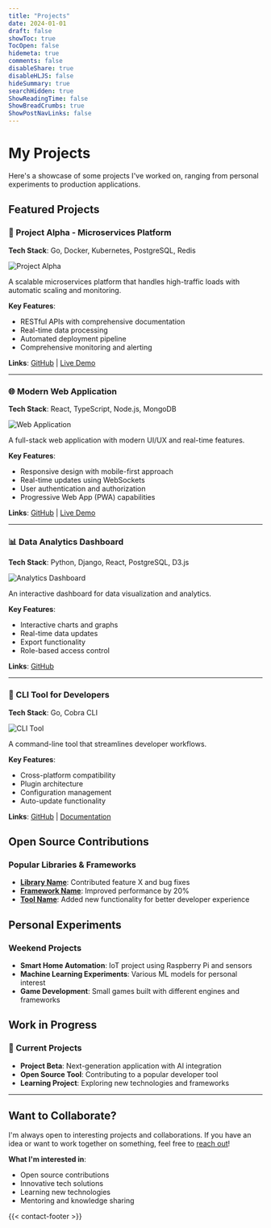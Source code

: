 ```yaml
---
title: "Projects"
date: 2024-01-01
draft: false
showToc: true
TocOpen: false
hidemeta: true
comments: false
disableShare: true
disableHLJS: false
hideSummary: true
searchHidden: true
ShowReadingTime: false
ShowBreadCrumbs: true
ShowPostNavLinks: false
---
```


# My Projects

Here's a showcase of some projects I've worked on, ranging from personal experiments to production applications.

## Featured Projects

### 🚀 Project Alpha - Microservices Platform
**Tech Stack**: Go, Docker, Kubernetes, PostgreSQL, Redis

![Project Alpha](/images/project-alpha.jpg)

A scalable microservices platform that handles high-traffic loads with automatic scaling and monitoring.

**Key Features**:
- RESTful APIs with comprehensive documentation
- Real-time data processing
- Automated deployment pipeline
- Comprehensive monitoring and alerting

**Links**: [GitHub](https://github.com/nipunpruthi/project-alpha) | [Live Demo](https://demo.example.com)

---

### 🌐 Modern Web Application
**Tech Stack**: React, TypeScript, Node.js, MongoDB

![Web Application](/images/webapp-demo.jpg)

A full-stack web application with modern UI/UX and real-time features.

**Key Features**:
- Responsive design with mobile-first approach
- Real-time updates using WebSockets
- User authentication and authorization
- Progressive Web App (PWA) capabilities

**Links**: [GitHub](https://github.com/nipunpruthi/web-app) | [Live Demo](https://webapp.example.com)

---

### 📊 Data Analytics Dashboard
**Tech Stack**: Python, Django, React, PostgreSQL, D3.js

![Analytics Dashboard](/images/analytics-dashboard.jpg)

An interactive dashboard for data visualization and analytics.

**Key Features**:
- Interactive charts and graphs
- Real-time data updates
- Export functionality
- Role-based access control

**Links**: [GitHub](https://github.com/nipunpruthi/analytics-dashboard)

---

### 🤖 CLI Tool for Developers
**Tech Stack**: Go, Cobra CLI

![CLI Tool](/images/cli-tool.jpg)

A command-line tool that streamlines developer workflows.

**Key Features**:
- Cross-platform compatibility
- Plugin architecture
- Configuration management
- Auto-update functionality

**Links**: [GitHub](https://github.com/nipunpruthi/dev-cli) | [Documentation](https://docs.example.com)

## Open Source Contributions

### Popular Libraries & Frameworks
- **[Library Name](https://github.com/example/library)**: Contributed feature X and bug fixes
- **[Framework Name](https://github.com/example/framework)**: Improved performance by 20%
- **[Tool Name](https://github.com/example/tool)**: Added new functionality for better developer experience

## Personal Experiments

### Weekend Projects
- **Smart Home Automation**: IoT project using Raspberry Pi and sensors
- **Machine Learning Experiments**: Various ML models for personal interest
- **Game Development**: Small games built with different engines and frameworks

## Work in Progress

### 🚧 Current Projects
- **Project Beta**: Next-generation application with AI integration
- **Open Source Tool**: Contributing to a popular developer tool
- **Learning Project**: Exploring new technologies and frameworks

---

## Want to Collaborate?

I'm always open to interesting projects and collaborations. If you have an idea or want to work together on something, feel free to [reach out](/contact)!

**What I'm interested in**:
- Open source contributions
- Innovative tech solutions
- Learning new technologies
- Mentoring and knowledge sharing

{{< contact-footer >}}
